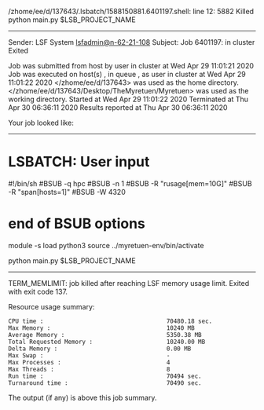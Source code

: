 /zhome/ee/d/137643/.lsbatch/1588150881.6401197.shell: line 12:  5882 Killed                  python main.py $LSB_PROJECT_NAME

------------------------------------------------------------
Sender: LSF System <lsfadmin@n-62-21-108>
Subject: Job 6401197: <NNAgent0NN-Selfplay-50-weighted> in cluster <dcc> Exited

Job <NNAgent0NN-Selfplay-50-weighted> was submitted from host <n-62-27-20> by user <s183905> in cluster <dcc> at Wed Apr 29 11:01:21 2020
Job was executed on host(s) <n-62-21-108>, in queue <hpc>, as user <s183905> in cluster <dcc> at Wed Apr 29 11:01:22 2020
</zhome/ee/d/137643> was used as the home directory.
</zhome/ee/d/137643/Desktop/TheMyretuen/Myretuen> was used as the working directory.
Started at Wed Apr 29 11:01:22 2020
Terminated at Thu Apr 30 06:36:11 2020
Results reported at Thu Apr 30 06:36:11 2020

Your job looked like:

------------------------------------------------------------
# LSBATCH: User input
#!/bin/sh
#BSUB -q hpc
#BSUB -n 1
#BSUB -R "rusage[mem=10G]"
#BSUB -R "span[hosts=1]"
#BSUB -W 4320
# end of BSUB options

module -s load python3
source ../myretuen-env/bin/activate

python main.py $LSB_PROJECT_NAME


------------------------------------------------------------

TERM_MEMLIMIT: job killed after reaching LSF memory usage limit.
Exited with exit code 137.

Resource usage summary:

    CPU time :                                   70480.18 sec.
    Max Memory :                                 10240 MB
    Average Memory :                             5350.38 MB
    Total Requested Memory :                     10240.00 MB
    Delta Memory :                               0.00 MB
    Max Swap :                                   -
    Max Processes :                              4
    Max Threads :                                8
    Run time :                                   70494 sec.
    Turnaround time :                            70490 sec.

The output (if any) is above this job summary.

